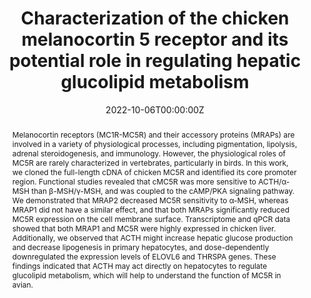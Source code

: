 ---
abstract: Melanocortin receptors (MC1R-MC5R) and their accessory proteins (MRAPs) are involved in a variety of physiological processes, including pigmentation, lipolysis, adrenal steroidogenesis, and immunology. However, the physiological roles of MC5R are rarely characterized in vertebrates, particularly in birds. In this work, we cloned the full-length cDNA of chicken MC5R and identified its core promoter region. Functional studies revealed that cMC5R was more sensitive to ACTH/α-MSH than β-MSH/γ-MSH, and was coupled to the cAMP/PKA signaling pathway. We demonstrated that MRAP2 decreased MC5R sensitivity to α-MSH, whereas MRAP1 did not have a similar effect, and that both MRAPs significantly reduced MC5R expression on the cell membrane surface. Transcriptome and qPCR data showed that both MRAP1 and MC5R were highly expressed in chicken liver. Additionally, we observed that ACTH might increase hepatic glucose production and decrease lipogenesis in primary hepatocytes, and dose-dependently downregulated the expression levels of ELOVL6 and THRSPA genes. These findings indicated that ACTH may act directly on hepatocytes to regulate glucolipid metabolism, which will help to understand the function of MC5R in avian.
authors:
- Xiao Zhang
- Jiancheng Su
- Tianjiao Huang
- Xinglong Wang
- Chenlei Wu
- Jing Li
- Juan LI
- Jiannan Zhang*
- Yajun Wang*

author_notes:
- "Equal contribution"
- "Equal contribution"
  
date: "2022-10-06T00:00:00Z"
doi: "https://doi.org/10.3389/fphys.2022.917712"
featured: True
image:
  caption:
  focal_point: ""
  preview_only: false
projects: []
publication: Frontiers in physiology
publication_short: ""
publication_types: 
- "2"
publishDate: "2022-10-06T00:00:00Z"
#slides: example
summary: In conclusion, we cloned the full-length sequence of chicken MC5R gene and characterized its promoter activity in DF1 chicken embryonic fibroblasts. The functional assay demonstrated that MC5R exhibited higher sensitivity to chicken ACTH/α-MSH compared to β-MSH/γ-MSH. It also showed that both MRAP1 and MRAP2 inhibited the trafficking of chicken MC5R to the plasma membrane, and that only MRAP2 significantly reduced the sensitivity of MC5R to stimulation by α-MSH. MC5R and MRAP1 mRNA were co-expressed in the liver of post-hatch chickens. We found that ACTH may increase glucose production, decrease triglyceride content, and dose-dependently downregulate the expression levels of ELOVL6 and THRSPA genes in hepatocytes, suggesting that ACTH has a unique endocrine role in regulating hepatic glucolipid metabolism. However, further studies are needed to characterize and confirm the critical role of the ACTH-MC5R/MRAP1 axis in regulating glucose and lipid metabolism in chicken liver.
#tags:
title: "Characterization of the chicken melanocortin 5 receptor and its potential role in regulating hepatic glucolipid metabolism"
#url_code: ""
#url_dataset: ""
url_pdf:
#url_poster: ""
#url_project: ""
#url_slides: ""
#url_source: "http://scrna.avianscu.com/pit/"
#url_video: ""
---
